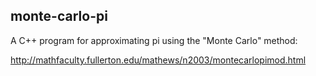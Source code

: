 ## monte-carlo-pi

A C++ program for approximating pi using the "Monte Carlo" method:

http://mathfaculty.fullerton.edu/mathews/n2003/montecarlopimod.html